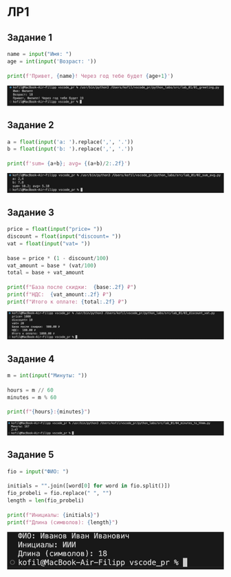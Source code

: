 # ЛР1

## Задание 1

```python
name = input("Имя: ")
age = int(input('Возраст: '))

print(f'Привет, {name}! Через год тебе будет {age+1}')
```
![Картинка 1](./images/lab_01/lab01_photo01.png)

## Задание 2

```python
a = float(input('a: ').replace(',', '.'))
b = float(input('b: ').replace(',', '.'))

print(f'sum= {a+b}; avg= {(a+b)/2:.2f}')
```
![Картинка 2](./images/lab_01/lab01_photo02.png)

## Задание 3

```python
price = float(input("price= "))
discount = float(input("discount= "))
vat = float(input("vat= "))

base = price * (1 - discount/100)
vat_amount = base * (vat/100)
total = base + vat_amount

print(f"База после скидки:  {base:.2f} ₽")
print(f"НДС:  {vat_amount:.2f} ₽")
print(f"Итого к оплате: {total:.2f} ₽")   
```
![Картинка 3](./images/lab_01/lab01_photo03.png)

## Задание 4

```python
m = int(input("Минуты: "))

hours = m // 60 
minutes = m % 60

print(f"{hours}:{minutes}")  
```
![Картинка 4](./images/lab_01/lab01_photo04.png)

## Задание 5

```python
fio = input("ФИО: ")

initials = "".join([word[0] for word in fio.split()])
fio_probeli = fio.replace(" ", "")
length = len(fio_probeli)

print(f"Инициалы: {initials}")
print(f"Длина (символов): {length}")
```
![Картинка 5](./images/lab_01/lab01_photo05.png)